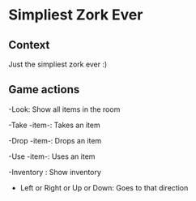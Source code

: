 # Simpliest Zork Ever

## Context

Just the simpliest zork ever :)

## Game actions
-Look: Show all items in the room

-Take -item-: Takes an item
  
-Drop -item-: Drops an item
  
-Use -item-: Uses an item
  
-Inventory : Show inventory

- Left or Right or Up or Down: Goes to that direction
